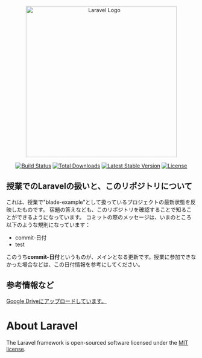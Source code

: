 <p align="center"><a href="https://laravel.com" target="_blank"><img src="https://raw.githubusercontent.com/laravel/art/master/logo-lockup/5%20SVG/2%20CMYK/1%20Full%20Color/laravel-logolockup-cmyk-red.svg" width="400" alt="Laravel Logo"></a></p>

<p align="center">
<a href="https://github.com/laravel/framework/actions"><img src="https://github.com/laravel/framework/workflows/tests/badge.svg" alt="Build Status"></a>
<a href="https://packagist.org/packages/laravel/framework"><img src="https://img.shields.io/packagist/dt/laravel/framework" alt="Total Downloads"></a>
<a href="https://packagist.org/packages/laravel/framework"><img src="https://img.shields.io/packagist/v/laravel/framework" alt="Latest Stable Version"></a>
<a href="https://packagist.org/packages/laravel/framework"><img src="https://img.shields.io/packagist/l/laravel/framework" alt="License"></a>
</p>

## 授業でのLaravelの扱いと、このリポジトリについて

これは、授業で"blade-example"として扱っているプロジェクトの最新状態を反映したものです。
宿題の答えなども、このリポジトリを確認することで知ることができるようになっています。
コミットの際のメッセージは、いまのところ以下のような規則になっています：

- commit-日付
- test

このうち**commit-日付**というものが、メインとなる更新です。授業に参加できなかった場合などは、この日付情報を参考にしてください。

## 参考情報など

<a href="https://drive.google.com/drive/folders/13RMHCoHysD7JM_2dr0c7DSgBrCsBnOfx?usp=drive_link">Google Driveにアップロードしています。</a>


# About Laravel
The Laravel framework is open-sourced software licensed under the [MIT license](https://opensource.org/licenses/MIT).
